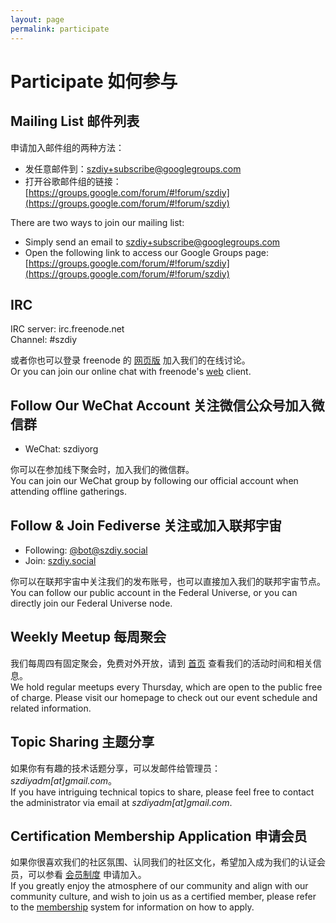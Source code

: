 ```yaml
---
layout: page
permalink: participate
---
```


# Participate 如何参与

## Mailing List 邮件列表

申请加入邮件组的两种方法：

* 发任意邮件到：[szdiy+subscribe@googlegroups.com](mailto:szdiy+subscribe@googlegroups.com)
* 打开谷歌邮件组的链接：[https://groups.google.com/forum/#!forum/szdiy](https://groups.google.com/forum/#!forum/szdiy)

There are two ways to join our mailing list:
* Simply send an email to [szdiy+subscribe@googlegroups.com](mailto:szdiy+subscribe@googlegroups.com)
* Open the following link to access our Google Groups page: [https://groups.google.com/forum/#!forum/szdiy](https://groups.google.com/forum/#!forum/szdiy)

## IRC

IRC server: irc.freenode.net  
Channel: #szdiy

或者你也可以登录 freenode 的 [网页版](https://webchat.freenode.net/?channels=szdiy) 加入我们的在线讨论。  
Or you can join our online chat with freenode's [web](https://webchat.freenode.net/?channels=szdiy) client.

## Follow Our WeChat Account 关注微信公众号加入微信群

* WeChat: szdiyorg

你可以在参加线下聚会时，加入我们的微信群。  
You can join our WeChat group by following our official account when attending offline gatherings.

## Follow & Join Fediverse 关注或加入联邦宇宙

* Following: [@bot@szdiy.social](https://szdiy.social/@bot)
* Join: [szdiy.social](https://szdiy.social/)

你可以在联邦宇宙中关注我们的发布账号，也可以直接加入我们的联邦宇宙节点。  
You can follow our public account in the Federal Universe, or you can directly join our Federal Universe node.

## Weekly Meetup 每周聚会

我们每周四有固定聚会，免费对外开放，请到 [首页](/) 查看我们的活动时间和相关信息。  
We hold regular meetups every Thursday, which are open to the public free of charge. Please visit our homepage to check out our event schedule and related information.

## Topic Sharing 主题分享

如果你有有趣的技术话题分享，可以发邮件给管理员：_szdiyadm[at]gmail.com_。  
If you have intriguing technical topics to share, please feel free to contact the administrator via email at _szdiyadm[at]gmail.com_.

## Certification Membership Application 申请会员

如果你很喜欢我们的社区氛围、认同我们的社区文化，希望加入成为我们的认证会员，可以参看 [会员制度](/membership) 申请加入。  
If you greatly enjoy the atmosphere of our community and align with our community culture, and wish to join us as a certified member, please refer to the [membership](/membership) system for information on how to apply.
